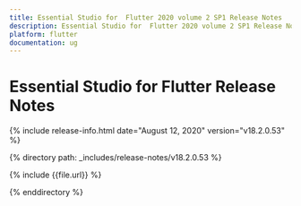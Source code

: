 ```yaml
---
title: Essential Studio for  Flutter 2020 volume 2 SP1 Release Notes  
description: Essential Studio for  Flutter 2020 volume 2 SP1 Release Notes  
platform: flutter
documentation: ug
---
```


# Essential Studio for  Flutter Release Notes  

{% include release-info.html date="August 12, 2020"  version="v18.2.0.53" %} 


{% directory path: _includes/release-notes/v18.2.0.53 %}

{% include {{file.url}} %}

{% enddirectory %}
